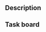 ## Description

<!-- Describe the overall goals of the pull request -->

## Task board

<!-- Link to any relevant Jira Ticket, or other GitHub Issues/Pulls -->
